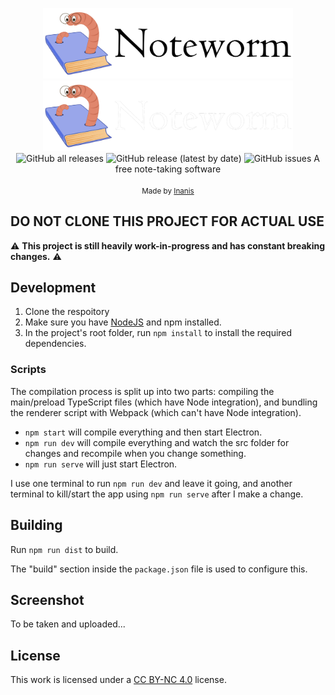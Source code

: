 <p align="center">
	<img src="./assets/img/logo.png#gh-light-mode-only" width="400" />
    <img src="./assets/img/logo-light.png#gh-dark-mode-only" width="400" />
    <br>
	<img alt="GitHub all releases" src="https://img.shields.io/github/downloads/Noteworm/noteworm-client/total?label=Downloads">
	<img alt="GitHub release (latest by date)" src="https://img.shields.io/github/v/release/Noteworm/noteworm-client?label=Release">
	<img alt="GitHub issues" src="https://img.shields.io/github/issues/Noteworm/noteworm-client?label=Issues">
	<!-- <a href="https://ko-fi.com/inanis"><img src="https://img.shields.io/badge/Ko--Fi-Donate-red"></a><br><br> -->
	<span>A free note-taking software</span><br><br>
	<small>Made by <a href="https://lordfarquhar.github.com">Inanis</a></small>
</p>

## **DO NOT CLONE THIS PROJECT FOR ACTUAL USE**

⚠️ **This project is still heavily work-in-progress and has constant breaking changes.** ⚠️

## Development

1. Clone the respoitory
2. Make sure you have [NodeJS](https://nodejs.org/) and npm installed.
3. In the project's root folder, run ``npm install`` to install the required dependencies.

### Scripts

The compilation process is split up into two parts: compiling the main/preload TypeScript files (which have Node integration), and bundling the renderer script with Webpack (which can't have Node integration).

- ``npm start`` will compile everything and then start Electron.
- ``npm run dev`` will compile everything and watch the src folder for changes and recompile when you change something.
- ``npm run serve`` will just start Electron.

I use one terminal to run ``npm run dev`` and leave it going, and another terminal to kill/start the app using ``npm run serve`` after I make a change.

## Building

Run ``npm run dist`` to build.

The "build" section inside the ``package.json`` file is used to configure this.

## Screenshot

<!-- ![Screenshot](https://codexnotes.com/img/main2.png) -->
To be taken and uploaded...

## License

This work is licensed under a [CC BY-NC 4.0](https://creativecommons.org/licenses/by-nc/4.0/) license.
